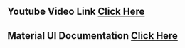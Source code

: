 

## Youtube Video Link [Click Here](https://youtube.com/playlist?list=PLC3y8-rFHvwh-K9mDlrrcDywl7CeVL2rO&si=2PsE-xBc37gKPokE)


## Material UI Documentation [Click Here](https://mui.com/material-ui/react-tooltip/)

